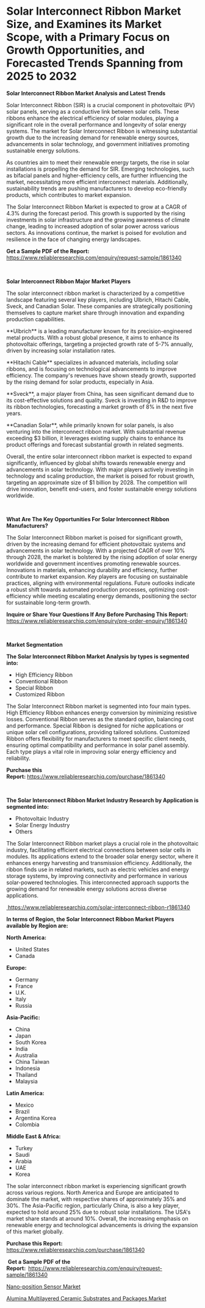 <p><h1>Solar Interconnect Ribbon Market Size, and Examines its Market Scope, with a Primary Focus on Growth Opportunities, and Forecasted Trends Spanning from 2025 to 2032</h1></p><p><strong>Solar Interconnect Ribbon Market Analysis and Latest Trends</strong></p>
<p><p>Solar Interconnect Ribbon (SIR) is a crucial component in photovoltaic (PV) solar panels, serving as a conductive link between solar cells. These ribbons enhance the electrical efficiency of solar modules, playing a significant role in the overall performance and longevity of solar energy systems. The market for Solar Interconnect Ribbon is witnessing substantial growth due to the increasing demand for renewable energy sources, advancements in solar technology, and government initiatives promoting sustainable energy solutions.</p><p>As countries aim to meet their renewable energy targets, the rise in solar installations is propelling the demand for SIR. Emerging technologies, such as bifacial panels and higher-efficiency cells, are further influencing the market, necessitating more efficient interconnect materials. Additionally, sustainability trends are pushing manufacturers to develop eco-friendly products, which contributes to market expansion.</p><p>The Solar Interconnect Ribbon Market is expected to grow at a CAGR of 4.3% during the forecast period. This growth is supported by the rising investments in solar infrastructure and the growing awareness of climate change, leading to increased adoption of solar power across various sectors. As innovations continue, the market is poised for evolution and resilience in the face of changing energy landscapes.</p></p>
<p><strong>Get a Sample PDF of the Report:&nbsp;</strong> <a href="https://www.reliableresearchiq.com/enquiry/request-sample/1861340?utm_campaign=1870&utm_medium=2&utm_source=Github&utm_content=ia&utm_term=13022025&utm_id=solar-interconnect-ribbon">https://www.reliableresearchiq.com/enquiry/request-sample/1861340</a></p>
<p>&nbsp;</p>
<p><strong>Solar Interconnect Ribbon Major Market Players</strong></p>
<p><p>The solar interconnect ribbon market is characterized by a competitive landscape featuring several key players, including Ulbrich, Hitachi Cable, Sveck, and Canadian Solar. These companies are strategically positioning themselves to capture market share through innovation and expanding production capabilities.</p><p>**Ulbrich** is a leading manufacturer known for its precision-engineered metal products. With a robust global presence, it aims to enhance its photovoltaic offerings, targeting a projected growth rate of 5-7% annually, driven by increasing solar installation rates.</p><p>**Hitachi Cable** specializes in advanced materials, including solar ribbons, and is focusing on technological advancements to improve efficiency. The company's revenues have shown steady growth, supported by the rising demand for solar products, especially in Asia. </p><p>**Sveck**, a major player from China, has seen significant demand due to its cost-effective solutions and quality. Sveck is investing in R&D to improve its ribbon technologies, forecasting a market growth of 8% in the next five years.</p><p>**Canadian Solar**, while primarily known for solar panels, is also venturing into the interconnect ribbon market. With substantial revenue exceeding $3 billion, it leverages existing supply chains to enhance its product offerings and forecast substantial growth in related segments.</p><p>Overall, the entire solar interconnect ribbon market is expected to expand significantly, influenced by global shifts towards renewable energy and advancements in solar technology. With major players actively investing in technology and scaling production, the market is poised for robust growth, targeting an approximate size of $1 billion by 2028. The competition will drive innovation, benefit end-users, and foster sustainable energy solutions worldwide.</p></p>
<p>&nbsp;</p>
<p><strong>What Are The Key Opportunities For Solar Interconnect Ribbon Manufacturers?</strong></p>
<p><p>The Solar Interconnect Ribbon market is poised for significant growth, driven by the increasing demand for efficient photovoltaic systems and advancements in solar technology. With a projected CAGR of over 10% through 2028, the market is bolstered by the rising adoption of solar energy worldwide and government incentives promoting renewable sources. Innovations in materials, enhancing durability and efficiency, further contribute to market expansion. Key players are focusing on sustainable practices, aligning with environmental regulations. Future outlooks indicate a robust shift towards automated production processes, optimizing cost-efficiency while meeting escalating energy demands, positioning the sector for sustainable long-term growth.</p></p>
<p><strong>Inquire or Share Your Questions If Any Before Purchasing This Report:</strong> <a href="https://www.reliableresearchiq.com/enquiry/pre-order-enquiry/1861340?utm_campaign=1870&utm_medium=2&utm_source=Github&utm_content=ia&utm_term=13022025&utm_id=solar-interconnect-ribbon">https://www.reliableresearchiq.com/enquiry/pre-order-enquiry/1861340</a></p>
<p>&nbsp;</p>
<p><strong>Market Segmentation</strong></p>
<p><strong>The Solar Interconnect Ribbon Market Analysis by types is segmented into:</strong></p>
<p><ul><li>High Efficiency Ribbon</li><li>Conventional Ribbon</li><li>Special Ribbon</li><li>Customized Ribbon</li></ul></p>
<p><p>The Solar Interconnect Ribbon market is segmented into four main types. High Efficiency Ribbon enhances energy conversion by minimizing resistive losses. Conventional Ribbon serves as the standard option, balancing cost and performance. Special Ribbon is designed for niche applications or unique solar cell configurations, providing tailored solutions. Customized Ribbon offers flexibility for manufacturers to meet specific client needs, ensuring optimal compatibility and performance in solar panel assembly. Each type plays a vital role in improving solar energy efficiency and reliability.</p></p>
<p><strong>Purchase this Report:&nbsp;</strong><a href="https://www.reliableresearchiq.com/purchase/1861340?utm_campaign=1870&utm_medium=2&utm_source=Github&utm_content=ia&utm_term=13022025&utm_id=solar-interconnect-ribbon">https://www.reliableresearchiq.com/purchase/1861340</a></p>
<p>&nbsp;</p>
<p><strong>The Solar Interconnect Ribbon Market Industry Research by Application is segmented into:</strong></p>
<p><ul><li>Photovoltaic Industry</li><li>Solar Energy Industry</li><li>Others</li></ul></p>
<p><p>The Solar Interconnect Ribbon market plays a crucial role in the photovoltaic industry, facilitating efficient electrical connections between solar cells in modules. Its applications extend to the broader solar energy sector, where it enhances energy harvesting and transmission efficiency. Additionally, the ribbon finds use in related markets, such as electric vehicles and energy storage systems, by improving connectivity and performance in various solar-powered technologies. This interconnected approach supports the growing demand for renewable energy solutions across diverse applications.</p></p>
<p><a href="https://www.reliableresearchiq.com/solar-interconnect-ribbon-r1861340?utm_campaign=1870&utm_medium=2&utm_source=Github&utm_content=ia&utm_term=13022025&utm_id=solar-interconnect-ribbon">&nbsp;https://www.reliableresearchiq.com/solar-interconnect-ribbon-r1861340</a></p>
<p><strong>In terms of Region, the Solar Interconnect Ribbon Market Players available by Region are:</strong></p>
<p>
    <p> <strong> North America: </strong>
        <ul>
            <li>United States</li>
            <li>Canada</li>
        </ul>
        </p> 
    <p> <strong> Europe: </strong>
        <ul>
            <li>Germany</li>
            <li>France</li>
            <li>U.K.</li>
            <li>Italy</li>
            <li>Russia</li>
        </ul>
        </p> 
    <p> <strong> Asia-Pacific: </strong>
        <ul>
            <li>China</li>
            <li>Japan</li>
            <li>South Korea</li>
            <li>India</li>
            <li>Australia</li>
            <li>China Taiwan</li>
            <li>Indonesia</li>
            <li>Thailand</li>
            <li>Malaysia</li>
        </ul>
        </p> 
    <p> <strong> Latin America: </strong>
        <ul>
            <li>Mexico</li>
            <li>Brazil</li>
            <li>Argentina Korea</li>
            <li>Colombia</li>
        </ul>
        </p> 
    <p> <strong> Middle East & Africa: </strong>
        <ul>
            <li>Turkey</li>
            <li>Saudi</li>
            <li>Arabia</li>
            <li>UAE</li>
            <li>Korea</li>
        </ul>
    </p>
    </p>
<p><p>The solar interconnect ribbon market is experiencing significant growth across various regions. North America and Europe are anticipated to dominate the market, with respective shares of approximately 35% and 30%. The Asia-Pacific region, particularly China, is also a key player, expected to hold around 25% due to robust solar installations. The USA's market share stands at around 10%. Overall, the increasing emphasis on renewable energy and technological advancements is driving the expansion of this market globally.</p></p>
<p><strong>Purchase this Report: </strong><a href="https://www.reliableresearchiq.com/purchase/1861340?utm_campaign=1870&utm_medium=2&utm_source=Github&utm_content=ia&utm_term=13022025&utm_id=solar-interconnect-ribbon">https://www.reliableresearchiq.com/purchase/1861340</a></p>
<p>&nbsp;<strong>Get a Sample PDF of the Report:&nbsp;&nbsp;</strong><a href="https://www.reliableresearchiq.com/enquiry/request-sample/1861340?utm_campaign=1870&utm_medium=2&utm_source=Github&utm_content=ia&utm_term=13022025&utm_id=solar-interconnect-ribbon">https://www.reliableresearchiq.com/enquiry/request-sample/1861340</a></p>
<p><strong></strong></p>
<p><p><a href="https://github.com/shrebasokib/Market-Research-Report-List-1/blob/main/nano-position-sensor-market.md?utm_campaign=1870&utm_medium=2&utm_source=Github&utm_content=ia&utm_term=13022025&utm_id=solar-interconnect-ribbon">Nano-position Sensor Market</a></p><p><a href="https://github.com/unkelummaru8/Market-Research-Report-List-1/blob/main/alumina-multilayered-ceramic-substrates-and-packages-market.md?utm_campaign=1870&utm_medium=2&utm_source=Github&utm_content=ia&utm_term=13022025&utm_id=solar-interconnect-ribbon">Alumina Multilayered Ceramic Substrates and Packages Market</a></p></p>